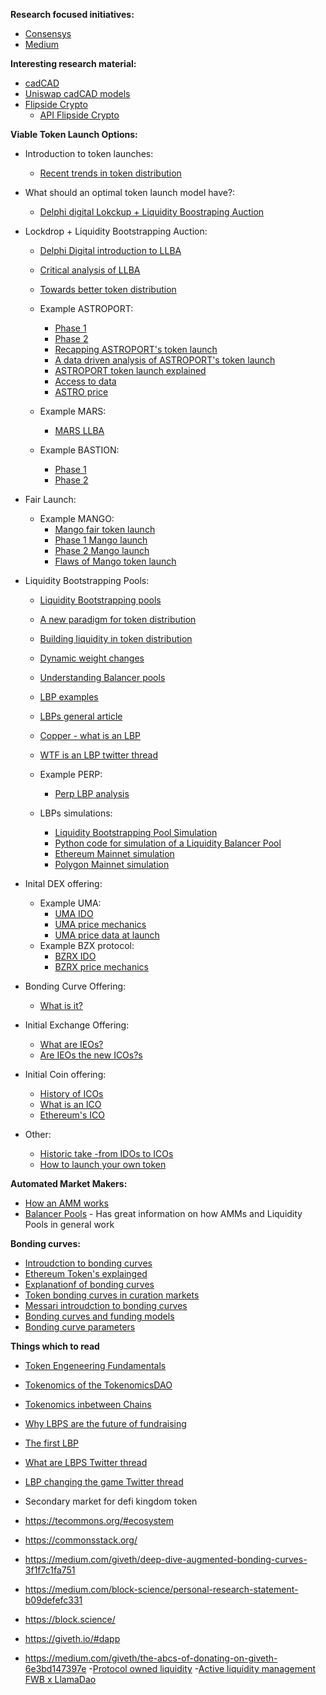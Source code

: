 **Research focused initiatives:**
- [Consensys](https://consensys.net/search/)
- [Medium](https://medium.com)

**Interesting research material:**
- [cadCAD](http://cadcad.org/)
- [Uniswap cadCAD models](https://github.com/BlockScience/uniswap)
- [Flipside Crypto](https://app.flipsidecrypto.com/)
  - [API Flipside Crypto](https://blog.flipsidecrypto.com/flipside-api-video/) 

**Viable Token Launch Options:**
* Introduction to token launches:
  - [Recent trends in token distribution](https://variant.fund/writing/recent-trends-in-token-distribution)

* What should an optimal token launch model have?:
  - [Delphi digital Lokckup  + Liquidity Boostraping Auction](https://twitter.com/Delphi_Digital/status/1466439783710875657/photo/1)

* Lockdrop + Liquidity Bootstrapping Auction:
  - [Delphi Digital introduction to LLBA](https://twitter.com/Delphi_Digital/status/1466439597316050951)
  - [Critical analysis of LLBA](https://coinyuppie.com/new-experiment-of-token-issuance-in-depth-understanding-of-the-lock-up-liquidity-guided-auction-model/)
  - [Towards better token distribution](https://medium.com/bankless-dao/towards-better-token-distribution-26f056dc5e55)
  - Example ASTROPORT:
    - [Phase 1](https://docs.astroport.fi/astroport/extras/lockdrop/phase-1-or-lockdrop)  
    - [Phase 2](https://docs.astroport.fi/astroport/extras/lockdrop/phase-2-or-bootstrapping-pool)
    - [Recapping ASTROPORT's token launch](https://astroport.medium.com/mission-accomplished-recapping-astroports-phase-1-lockdrop-64d0c32e50cf)
    - [A data driven analysis of ASTROPORT's token launch](https://medium.com/@incioman/astroport-launch-a-data-driven-analysis-430ac6928be8)
    - [ASTROPORT token launch explained](https://elenahoo.medium.com/astroport-launch-rewards-and-how-you-can-participate-4a8b1cc2499a)
    - [Access to data](https://colab.research.google.com/drive/1SqpojwToev5dr26LERE5_VJ4lhZLgdbj?usp=sharing#scrollTo=oql9fkqB0Pqe)
    - [ASTRO price](https://coinhall.org/terra-classic/terra1l7xu2rl3c7qmtx3r5sd2tz25glf6jh8ul7aag7)

  - Example MARS:
    - [MARS LLBA](https://mars-protocol.medium.com/mars-distribution-plan-the-mars-token-launch-lockdrop-and-more-9f6d2dc0995c) 

  - Example BASTION:
    - [Phase 1](https://bastionprotocol.medium.com/bastion-lockdrop-faq-d230b95dea34)
    - [Phase 2](https://bastionprotocol.medium.com/lockdrop-phase-ii-stableswap-810dcb08676a)

* Fair Launch:
  - Example MANGO:
    - [Mango fair token launch](https://docs.mango.markets/litepaper)
    - [Phase 1 Mango launch](https://twitter.com/tjshipe/status/1424886666783772679)
    - [Phase 2 Mango launch](https://twitter.com/tjshipe/status/1425555571709784069)
    - [Flaws of Mango token launch](https://twitter.com/tjshipe/status/1424886666783772679)

* Liquidity Bootstrapping Pools:
  - [Liquidity Bootstrapping pools](https://docs.balancer.fi/products/balancer-pools/liquidity-bootstrapping-pools-lbps)
  - [A new paradigm for token distribution](https://medium.com/balancer-protocol/a-new-paradigm-for-token-distribution-c82de13626bb)
  - [Building liquidity in token distribution](https://medium.com/balancer-protocol/building-liquidity-into-token-distribution-a49d4286e0d4)
  - [Dynamic weight changes](https://medium.com/powerpool/dynamic-weights-changing-model-for-powerindex-the-amm-pool-of-8-tokens-6213f24f56f1)
  - [Understanding Balancer pools](https://medium.com/balancer-simulations/understanding-balancer-pools-c2b877dcc082)
  - [LBP examples](https://medium.com/balancer-protocol/a-primer-on-fair-token-launches-and-liquidity-bootstrapping-pools-11bab5ff33a2)
  - [LBPs general article](https://globalcoinresearch.com/2022/01/19/liquidity-bootstrapping-pools-explained/)
  - [Copper - what is an LBP](https://docs.alchemist.wtf/copper/lbps/what-is-a-liquidity-bootstrapping-pool)
  - [WTF is an LBP twitter thread](https://twitter.com/GabrielGFoo/status/1470460354329071619)
  - Example PERP:
    - [Perp LBP analysis](https://twitter.com/perpprotocol/status/1305506540116344832)

  - LBPs simulations:
    - [Liquidity Bootstrapping Pool Simulation](https://docs.google.com/spreadsheets/d/125MgAqv0f81Qp6y9VZHAcwMkVhvdcNKA/edit#gid=745957496)
    - [Python code for simulation of a Liquidity Balancer Pool](https://github.com/TokenEngineeringCommunity/BalancerPools_Model)
    - [Ethereum Mainnet simulation](https://copperlaunch.com/create)
    - [Polygon Mainnet simulation](https://polygon.copperlaunch.com/create)

* Inital DEX offering:
  - Example UMA:
    - [UMA IDO](https://www.coindesk.com/price/uma-protocol/)
    - [UMA price mechanics](https://twitter.com/Amun/status/1255892946169274370?s=20)
    - [UMA price data at launch](https://dune.com/Amun/uma-protocol-uniswap-sale-created-by-amun-research-)
  - Example BZX protocol:
    - [BZRX IDO](https://newsletter.thedefiant.io/p/instant-500k-profits-on-bzrx-raises)
    - [BZRX price mechanics](https://twitter.com/angelomint/status/1282772406231273478?ref_src=twsrc%5Etfw%7Ctwcamp%5Etweetembed%7Ctwterm%5E1282772406231273478%7Ctwgr%5E%7Ctwcon%5Es1_&ref_url=https%3A%2F%2Fdefirate.com%2Fbzrx-initial-dex-offering%2F)

* Bonding Curve Offering:
  - [What is it?](https://medium.com/onomy-protocol/what-is-a-bonding-curve-offering-bco-12518e0a98fc)

* Initial Exchange Offering:
  - [What are IEOs?](https://learn.bybit.com/crypto/what-are-initial-exchange-offerings-ieos/)
  - [Are IEOs the new ICOs?s](https://medium.com/@konstantin_98196/are-ieos-the-new-icos-what-is-an-initial-exchange-offering-ieo-c1aa76a8aac4)

* Initial Coin offering:
  - [History of ICOs](https://hackernoon.com/a-comprehensive-guide-to-icos-crypto-funding-the-rise-the-boom-the-bust-the-next-b159fdf38010)
  - [What is an ICO](https://www.investopedia.com/news/what-ico/)
  - [Ethereum's ICO](https://www.gemini.com/cryptopedia/initial-coin-offering-explained-ethereum-ico)

* Other:
  - [Historic take -from IDOs to ICOs](https://medium.com/hackernoon/ico-101-history-of-initial-coin-offerings-icos-part-1-from-mastercoin-to-ethereum-4689b7c2326b)
  - [How to launch your own token](https://maxya.mp/how-to-launch-your-token-in-2022-founders-checklist)

**Automated Market Makers:**
- [How an AMM works](https://blog.gnosis.pm/building-a-decentralized-exchange-in-ethereum-eea4e7452d6e)
- [Balancer Pools](https://balancer.fi/whitepaper.pdf#constant-value-distribution-proof_) - Has great information on how AMMs and Liquidity Pools in general work

**Bonding curves:**
* [Introudction to bonding curves](https://medium.com/linum-labs/intro-to-bonding-curves-and-shapes-bf326bc4e11a)
* [Ethereum Token's explainged](https://medium.com/linum-labs/ethereum-tokens-explained-ffe9df918008)
* [Explanationf of bonding curves](https://medium.com/coinmonks/token-bonding-curves-explained-7a9332198e0e)
* [Token bonding curves in curation markets](https://medium.com/@simondlr/tokens-2-0-curved-token-bonding-in-curation-markets-1764a2e0bee5)
* [Messari introudction to bonding curves](https://messari.io/article/bonding-curves)
* [Bonding curves and funding models](https://dev.to/ceonyema/bonding-curve-offering-an-efficient-and-transparent-funding-model-4oae)
* [Bonding curve parameters](https://medium.com/molecule-blog/token-bonding-curve-design-parameters-95d365cbec4f)
  
**Things which to read**
- [Token Engeneering Fundamentals](https://medium.com/tokenengineering/token-engineering-fundamentals-49b15b42fa5)
- [Tokenomics of the TokenomicsDAO](https://ffstrauf.medium.com/defining-the-tokenomics-of-the-tokenomics-dao-34adff0347a4)
- [Tokenomics inbetween Chains](https://medium.com/coinmonks/tokenomics-101-in-between-chains-dc76050f2377)
- [Why LBPS are the future of fundraising](https://hackernoon.com/why-liquidity-bootstrap-pools-are-the-future-of-fundraising-h6w33bc)
- [The first LBP](https://blog.perp.fi/everything-you-need-to-know-about-the-first-liquidity-bootstrapping-pool-lbp-60a61b368c82)
- [What are LBPS Twitter thread](https://twitter.com/gabrielgfoo/status/1470460354329071619?lang=en-GB)
- [LBP changing the game Twitter thread](https://twitter.com/reptilepres/status/1494388949908803588)
- Secondary market for defi kingdom token

- https://tecommons.org/#ecosystem
- https://commonsstack.org/
- https://medium.com/giveth/deep-dive-augmented-bonding-curves-3f1f7c1fa751
- https://medium.com/block-science/personal-research-statement-b09defefc331
- https://block.science/
- https://giveth.io/#dapp
- https://medium.com/giveth/the-abcs-of-donating-on-giveth-6e3bd147397e
-[Protocol owned liquidity](https://blog.tally.xyz/the-search-for-sustainable-liquidity-9d592b4fa650)
-[Active liquidity management FWB x LlamaDao](https://snapshot.org/#/friendswithbenefits.eth/proposal/0x6b256c533b2f4714f9ba68e454e670347ed1511bbcc03dee3e810a4d7aa119e2)
